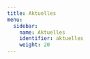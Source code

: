 ```yaml
---
title: Aktuelles
menu:
  sidebar:
    name: Aktuelles
    identifier: aktuelles
    weight: 20
---
```

